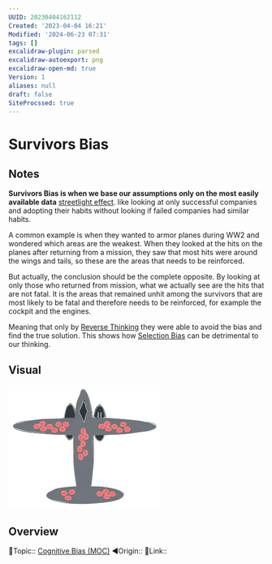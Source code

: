 ```yaml
---
UUID: 20230404162112
Created: '2023-04-04 16:21'
Modified: '2024-06-23 07:31'
tags: []
excalidraw-plugin: parsed
excalidraw-autoexport: png
excalidraw-open-md: true
Version: 1
aliases: null
draft: false
SiteProcssed: true
---
```


# Survivors Bias

## Notes

**Survivors Bias is when we base our assumptions only on the most easily available data** [streetlight effect](/notes/streetlight-effect.md). like looking at only successful companies and adopting their habits without looking if failed companies had similar habits. 

A common example is when they wanted to armor planes during WW2 and wondered which areas are the weakest. When they looked at the hits on the planes after returning from a mission, they saw that most hits were around the wings and tails, so these are the areas that needs to be reinforced.

But actually, the conclusion should be the complete opposite. By looking at only those who returned from mission, what we actually see are the hits that are not fatal. It is the areas that remained unhit among the survivors that are most likely to be fatal and therefore needs to be reinforced, for example the cockpit and the engines.

Meaning that only by [Reverse Thinking](/notes/reverse-thinking.md) they were able to avoid the bias and find the true solution. This shows how [Selection Bias](/notes/selection-bias.md) can be detrimental to our thinking. 

## Visual

![Survivors Bias.webp](/notes/survivors-bias.webp)

## Overview
🔼Topic:: [Cognitive Bias (MOC)](/mocs/cognitive-bias-moc.md)
◀Origin::
🔗Link::
